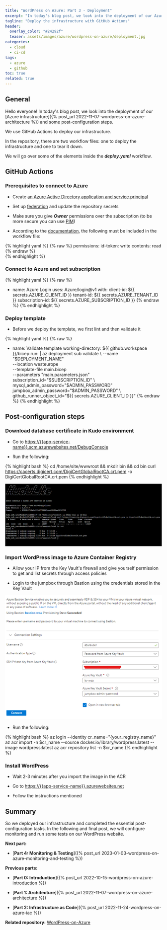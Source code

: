 ```yaml
---
title: "WordPress on Azure: Part 3 - Deployment"
excerpt: "In today's blog post, we look into the deployment of our Azure infrastructure and the configuration of the application."
tagline: "Deploy the infrastructure with GitHub Actions"
header:
  overlay_color: "#24292f"
  teaser: assets/images/azure/wordpress-on-azure/deployment.jpg
categories:
  - cloud
  - ci-cd
tags:
  - azure
  - github
toc: true
related: true
---
```


## General

Hello everyone! In today's blog post, we look into the deployment of our [Azure infrastructure]({% post_url 2022-11-07-wordpress-on-azure-architecture %}) and some post-configuration steps.

We use GitHub Actions to deploy our infrastructure.

In the repository, there are two workflow files: one to deploy the infrastructure and one to tear it down.

We will go over some of the elements inside the ***deploy.yaml*** workflow.

## GitHub Actions

### Prerequisites to connect to Azure

* Create [an Azure Active Directory application and service principal](https://learn.microsoft.com/en-us/azure/active-directory/develop/howto-create-service-principal-portal)

* Set up [federation](https://learn.microsoft.com/en-us/azure/developer/github/connect-from-azure?tabs=azure-portal%2Cwindows) and update the repository secrets

* Make sure you give ***Owner*** permissions over the subscription (to be more secure you can use [PIM](https://learn.microsoft.com/en-us/azure/active-directory/privileged-identity-management/pim-configure))

* According to the [documentation](https://docs.github.com/en/actions/deployment/security-hardening-your-deployments/configuring-openid-connect-in-azure), the following must be included in the workflow file:

{% highlight yaml %}
{% raw %}
permissions:
  id-token: write
  contents: read
{% endraw %}  
{% endhighlight %}

### Connect to Azure and set subscription

{% highlight yaml %}
{% raw %}

* name: Azure Login
  uses: Azure/login@v1
  with:
    client-id: ${{ secrets.AZURE_CLIENT_ID }}
    tenant-id: ${{ secrets.AZURE_TENANT_ID }}
    subscription-id: ${{ secrets.AZURE_SUBSCRIPTION_ID }}
{% endraw %}
{% endhighlight %}

### Deploy template

* Before we deploy the template, we first lint and then validate it

{% highlight yaml %}
{% raw %}

* name: Validate template
  working-directory: ${{ github.workspace }}/bicep
  run: |
    az deployment sub validate \
      --name "$DEPLOYMENT_NAME" \
      --location westeurope \
      --template-file main.bicep \
      --parameters "main.parameters.json" \
                    subscription_id="$SUBSCRIPTION_ID" \
                    mysql_admin_password="$ADMIN_PASSWORD" \
                    jumpbox_admin_password="$ADMIN_PASSWORD" \
                    github_runner_object_id="${{ secrets.AZURE_CLIENT_ID }}"
{% endraw %}
{% endhighlight %}

## Post-configuration steps

### Download database certificate in Kudo environment

* Go to <https://{{app-service-name}}.scm.azurewebsites.net/DebugConsole>

* Run the following:

{% highlight bash %}
cd /home/site/wwwroot && mkdir bin && cd bin
curl <https://cacerts.digicert.com/DigiCertGlobalRootCA.crt.pem> -o DigiCertGlobalRootCA.crt.pem
{% endhighlight %}

![kudu-environment](/assets/images/azure/wordpress-on-azure/kudu-environment.png)

### Import WordPress image to Azure Container Registry

* Allow your IP from the Key Vault's firewall and give yourself permission to get and list secrets through access policies

* Login to the jumpbox through Bastion using the credentials stored in the Key Vault

![bastion-login](/assets/images/azure/wordpress-on-azure/bastion-login.png)

* Run the following:

{% highlight bash %}
az login --identity
cr_name="{your_registry_name}"
az acr import -n $cr_name --source docker.io/library/wordpress:latest --image wordpress:latest
az acr repository list -n $cr_name
{% endhighlight %}

### Install WordPress

* Wait 2-3 minutes after you import the image in the ACR
  
* Go to <https://{{app-service-name}}.azurewebsites.net>

* Follow the instructions mentioned

## Summary

So we deployed our infrastructure and completed the essential post-configuration tasks. In the following and final post, we will configure monitoring and run some tests on our WordPress website.

**Next part:**

* [**Part 4: Monitoring & Testing**]({% post_url 2023-01-03-wordpress-on-azure-monitoring-and-testing %})

**Previous parts:**

* [**Part 0: Introduction**]({% post_url 2022-10-15-wordpress-on-azure-introduction %})

* [**Part 1: Architecture**]({% post_url 2022-11-07-wordpress-on-azure-architecture %})

* [**Part 2: Infrastructure as Code**]({% post_url 2022-11-24-wordpress-on-azure-iac %})

**Related repository:** [WordPress-on-Azure](https://github.com/christosgalano/WordPress-on-Azure)
